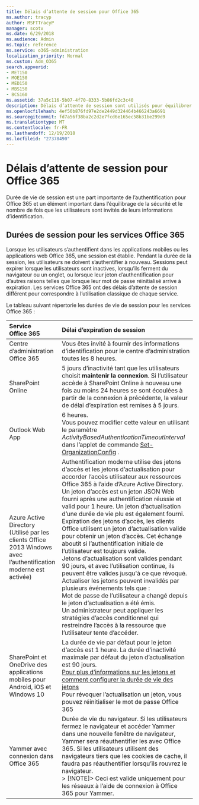```yaml
---
title: Délais d’attente de session pour Office 365
ms.author: tracyp
author: MSFTTracyP
manager: scotv
ms.date: 6/29/2018
ms.audience: Admin
ms.topic: reference
ms.service: o365-administration
localization_priority: Normal
ms.custom: Adm_O365
search.appverid:
- MET150
- MOE150
- MED150
- MBS150
- BCS160
ms.assetid: 37a5c116-5b07-4f70-8333-5b86fd2c3c40
description: Délais d’attente de session sont utilisés pour équilibrer la sécurité et facilité d’accès dans les applications de client Office 365.
ms.openlocfilehash: 4ef50b876fd97e2de2449d324464b466243a6691
ms.sourcegitcommit: fd7a56f38ba2c2d2e7fcd6e165ec58b31be299d9
ms.translationtype: MT
ms.contentlocale: fr-FR
ms.lasthandoff: 12/19/2018
ms.locfileid: "27378490"
---
```

# <a name="session-timeouts-for-office-365"></a>Délais d’attente de session pour Office 365

Durée de vie de session est une part importante de l’authentification pour Office 365 et un élément important dans l’équilibrage de la sécurité et le nombre de fois que les utilisateurs sont invités de leurs informations d’identification.
  
## <a name="session-times-for-office-365-services"></a>Durées de session pour les services Office 365

Lorsque les utilisateurs s’authentifient dans les applications mobiles ou les applications web Office 365, une session est établie. Pendant la durée de la session, les utilisateurs ne doivent s’authentifier à nouveau. Sessions peut expirer lorsque les utilisateurs sont inactives, lorsqu’ils ferment du navigateur ou un onglet, ou lorsque leur jeton d’authentification pour d’autres raisons telles que lorsque leur mot de passe réinitialisé arrive à expiration. Les services Office 365 ont des délais d’attente de session différent pour correspondre à l’utilisation classique de chaque service.
  
Le tableau suivant répertorie les durées de vie de session pour les services Office 365 :
  
|**Service Office 365**|**Délai d’expiration de session**|
|:-----|:-----|
|Centre d’administration Office 365  <br/> |Vous êtes invité à fournir des informations d’identification pour le centre d’administration toutes les 8 heures.  <br/> |
|SharePoint Online  <br/> |5 jours d’inactivité tant que les utilisateurs choisit **maintenir la connexion**. Si l’utilisateur accède à SharePoint Online à nouveau une fois au moins 24 heures se sont écoulées à partir de la connexion à précédente, la valeur de délai d’expiration est remises à 5 jours.<br/> |
|Outlook Web App  <br/> |6 heures.  <br/> Vous pouvez modifier cette valeur en utilisant le paramètre _ActivityBasedAuthenticationTimeoutInterval_ dans l’applet de commande [Set-OrganizationConfig](https://go.microsoft.com/fwlink/p/?LinkId=615378) .  <br/> |
|Azure Active Directory  <br/> (Utilisé par les clients Office 2013 Windows avec l’authentification moderne est activée)  <br/> | Authentification moderne utilise des jetons d’accès et les jetons d’actualisation pour accorder l’accès utilisateur aux ressources Office 365 à l’aide d’Azure Active Directory. Un jeton d’accès est un jeton JSON Web fourni après une authentification réussie et valid pour 1 heure. Un jeton d’actualisation d’une durée de vie plu est également fourni. Expiration des jetons d’accès, les clients Office utilisent un jeton d’actualisation valide pour obtenir un jeton d’accès. Cet échange aboutit si l’authentification initiale de l’utilisateur est toujours valide.  <br/>  Jetons d’actualisation sont valides pendant 90 jours, et avec l’utilisation continue, ils peuvent être valides jusqu'à ce que révoqué.  <br/>  Actualiser les jetons peuvent invalidés par plusieurs événements tels que :  <br/>  Mot de passe de l’utilisateur a changé depuis le jeton d’actualisation a été émis.  <br/>  Un administrateur peut appliquer les stratégies d’accès conditionnel qui restreindre l’accès à la ressource que l’utilisateur tente d’accéder.  <br/> |
|SharePoint et OneDrive des applications mobiles pour Android, iOS et Windows 10  <br/> |La durée de vie par défaut pour le jeton d’accès est 1 heure. La durée d’inactivité maximale par défaut du jeton d’actualisation est 90 jours.<br/> [Pour plus d’informations sur les jetons et comment configurer la durée de vie des jetons](https://docs.microsoft.com/en-us/azure/active-directory/active-directory-configurable-token-lifetimes) <br/> Pour révoquer l’actualisation un jeton, vous pouvez réinitialiser le mot de passe Office 365  <br/> |
|Yammer avec connexion dans Office 365  <br/> |Durée de vie du navigateur. Si les utilisateurs fermez le navigateur et accéder Yammer dans une nouvelle fenêtre de navigateur, Yammer sera réauthentifier les avec Office 365. Si les utilisateurs utilisent des navigateurs tiers que les cookies de cache, il faudra pas réauthentifier lorsqu’ils rouvrez le navigateur.<br/> > [!NOTE]> Ceci est valide uniquement pour les réseaux à l’aide de connexion à Office 365 pour Yammer.           |
   

